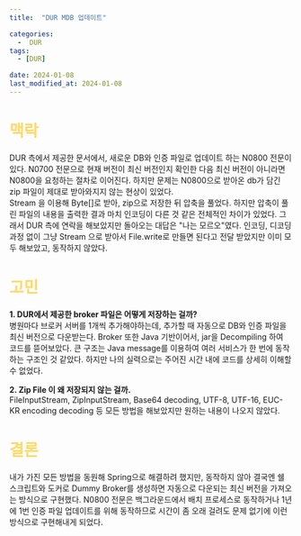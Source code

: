 ```yaml
---
title:  "DUR MDB 업데이트" 

categories:
  -  DUR
tags:
  - [DUR]

date: 2024-01-08
last_modified_at: 2024-01-08
---
```

# <span style="color:#ffd966">맥락</span>
DUR 측에서 제공한 문서에서, 새로운 DB와 인증 파일로 업데이트 하는 N0800 전문이 있다. N0700 전문으로 현재 버전이 최신 버전인지 확인한 다음 최신 버전이 아니라면 N0800을 요청하는 절차로 이어진다. 하지만 문제는 N0800으로 받아온 db가 담긴 zip 파일이 제대로 받아와지지 않는 현상이 있었다.  
Stream 을 이용해 Byte[]로 받아, zip으로 저장한 뒤 압축을 풀었다. 하지만 압축이 풀린 파일의 내용을 출력한 결과 마치 인코딩이 다른 것 같은 전체적인 차이가 있었다. 그래서 DUR 측에 연락을 해보았지만 돌아오는 대답은 "나는 모르오"였다. 인코딩, 디코딩 과정 없이 그냥 Stream 으로 받아서 File.write로 만들면 된다고 전달 받았지만 이미 모두 해보았고, 동작하지 않았다. 

# <span style="color:#ffd966">고민</span>
**1. DUR에서 제공한 broker 파일은 어떻게 저장하는 걸까?**  
  병원마다 브로커 서버를 1개씩 추가해야하는데, 추가할 때 자동으로 DB와 인증 파일을 최신 버전으로 다운받는다. Broker 또한 Java 기반이어서, jar을 Decompiling 하여 코드를 뜯어보았다. 큰 구조는 Java message를 이용하여 여러 서비스가 한 번에 동작하는 구조인 것 같았다. 하지만 나의 실력으로는 주어진 시간 내에 코드를 상세히 이해할 수 없었다.  

**2. Zip File 이 왜 저장되지 않는 걸까.**  
  FileInputStream, ZipInputStream, Base64 decoding, UTF-8, UTF-16, EUC-KR encoding decoding 등 모든 방법을 해보았지만 원하는 내용이 나오지 않았다. 

# <span style="color:#ffd966">결론</span>
내가 가진 모든 방법을 동원해 Spring으로 해결하려 했지만, 동작하지 않아 결국엔 쉘 스크립트와 도커로 Dummy Broker를 생성하면 자동으로 다운되는 최신 버전을 가져오는 방식으로 구현했다. N0800 전문은 백그라운드에서 배치 프로세스로 동작하거나 1년에 1번 인증 파일 업데이트를 위해 동작하므로 시간이 좀 오래 걸려도 문제 없기에 이런 방식으로 구현해내게 되었다.